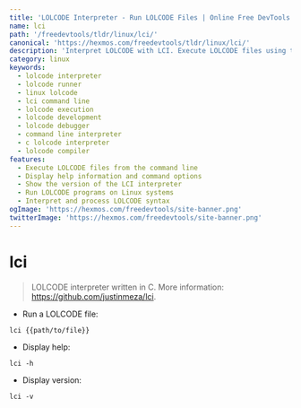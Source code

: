 ```yaml
---
title: 'LOLCODE Interpreter - Run LOLCODE Files | Online Free DevTools by Hexmos'
name: lci
path: '/freedevtools/tldr/linux/lci/'
canonical: 'https://hexmos.com/freedevtools/tldr/linux/lci/'
description: 'Interpret LOLCODE with LCI. Execute LOLCODE files using the command line, ideal for development & debugging. Free online tool, no registration required.'
category: linux
keywords:
  - lolcode interpreter
  - lolcode runner
  - linux lolcode
  - lci command line
  - lolcode execution
  - lolcode development
  - lolcode debugger
  - command line interpreter
  - c lolcode interpreter
  - lolcode compiler
features:
  - Execute LOLCODE files from the command line
  - Display help information and command options
  - Show the version of the LCI interpreter
  - Run LOLCODE programs on Linux systems
  - Interpret and process LOLCODE syntax
ogImage: 'https://hexmos.com/freedevtools/site-banner.png'
twitterImage: 'https://hexmos.com/freedevtools/site-banner.png'
---
```


# lci

> LOLCODE interpreter written in C.
> More information: <https://github.com/justinmeza/lci>.

- Run a LOLCODE file:

`lci {{path/to/file}}`

- Display help:

`lci -h`

- Display version:

`lci -v`
